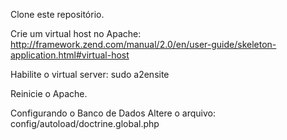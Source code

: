Clone este repositório.

Crie um virtual host no Apache:
http://framework.zend.com/manual/2.0/en/user-guide/skeleton-application.html#virtual-host

Habilite o virtual server:
sudo a2ensite <nome do vhost>

Reinicie o Apache.


Configurando o Banco de Dados
Altere o arquivo: config/autoload/doctrine.global.php


